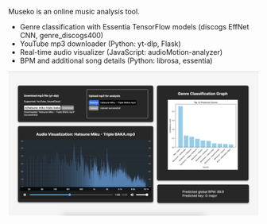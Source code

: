 Museko is an online music analysis tool. 

- Genre classification with Essentia TensorFlow models (discogs EffNet CNN, genre_discogs400)
- YouTube mp3 downloader (Python: yt-dlp, Flask)
- Real-time audio visualizer (JavaScript: audioMotion-analyzer)
- BPM and additional song details (Python: librosa, essentia)

![Early website UI](demo/demo_2.png)